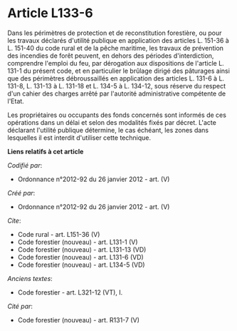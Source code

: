 # Article L133-6

Dans les périmètres de protection et de reconstitution forestière, ou pour les travaux déclarés d'utilité publique en
application des articles L. 151-36 à L. 151-40 du code rural et de la pêche maritime, les travaux de prévention des incendies
de forêt peuvent, en dehors des périodes d'interdiction, comprendre l'emploi du feu, par dérogation aux dispositions de
l'article L. 131-1 du présent code, et en particulier le brûlage dirigé des pâturages ainsi que des périmètres débroussaillés
en application des articles L. 131-6 à L. 131-8, 
L. 131-13 à L. 131-18 et L. 134-5 à L. 134-12, sous réserve du respect d'un cahier des charges arrêté par l'autorité
administrative compétente de l'Etat.

Les propriétaires ou occupants des fonds concernés sont informés de ces opérations dans un délai et selon des modalités fixés
par décret. L'acte déclarant l'utilité publique détermine, le cas échéant, les zones dans lesquelles il est interdit
d'utiliser cette technique.

**Liens relatifs à cet article**

_Codifié par_:

  - Ordonnance n°2012-92 du 26 janvier 2012 - art. (V)

_Créé par_:

  - Ordonnance n°2012-92 du 26 janvier 2012 - art. (V)

_Cite_:

  - Code rural - art. L151-36 (V)
  - Code forestier (nouveau) - art. L131-1 (V)
  - Code forestier (nouveau) - art. L131-13 (VD)
  - Code forestier (nouveau) - art. L131-6 (VD)
  - Code forestier (nouveau) - art. L134-5 (VD)

_Anciens textes_:

  - Code forestier - art. L321-12 (VT), I.

_Cité par_:

  - Code forestier (nouveau) - art. R131-7 (V)
